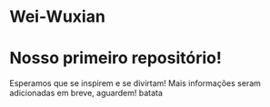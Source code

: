 # Wei-Wuxian
# Nosso primeiro repositório!
Esperamos que se inspirem e se divirtam! 
Mais informações seram adicionadas em breve, aguardem!
batata

